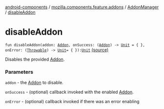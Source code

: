 [android-components](../../index.md) / [mozilla.components.feature.addons](../index.md) / [AddonManager](index.md) / [disableAddon](./disable-addon.md)

# disableAddon

`fun disableAddon(addon: `[`Addon`](../-addon/index.md)`, onSuccess: (`[`Addon`](../-addon/index.md)`) -> `[`Unit`](https://kotlinlang.org/api/latest/jvm/stdlib/kotlin/-unit/index.html)` = { }, onError: (`[`Throwable`](https://kotlinlang.org/api/latest/jvm/stdlib/kotlin/-throwable/index.html)`) -> `[`Unit`](https://kotlinlang.org/api/latest/jvm/stdlib/kotlin/-unit/index.html)` = { }): `[`Unit`](https://kotlinlang.org/api/latest/jvm/stdlib/kotlin/-unit/index.html) [(source)](https://github.com/mozilla-mobile/android-components/blob/master/components/feature/addons/src/main/java/mozilla/components/feature/addons/AddonManager.kt#L142)

Disables the provided [Addon](../-addon/index.md).

### Parameters

`addon` - the [Addon](../-addon/index.md) to disable.

`onSuccess` - (optional) callback invoked with the enabled [Addon](../-addon/index.md).

`onError` - (optional) callback invoked if there was an error enabling
